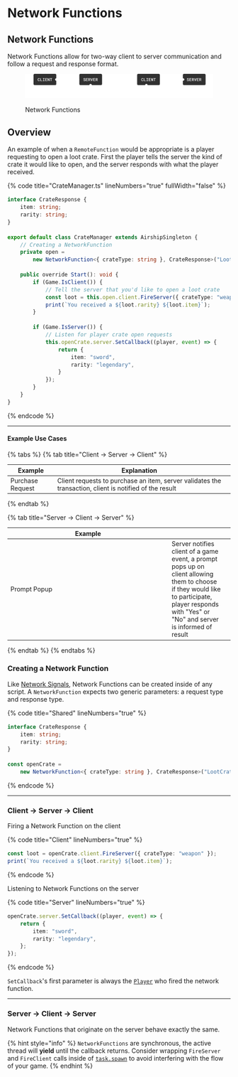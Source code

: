 # Network Functions

## Network Functions

Network Functions allow for two-way client to server communication and follow a request and response format.

<figure><img src="../.gitbook/assets/RemoteFunctions.png" alt=""><figcaption><p>Network Functions</p></figcaption></figure>

## Overview

An example of when a `RemoteFunction` would be appropriate is a player requesting to open a loot crate. First the player tells the server the kind of crate it would like to open, and the server responds with what the player received.

{% code title="CrateManager.ts" lineNumbers="true" fullWidth="false" %}
```typescript
interface CrateResponse {
    item: string;
    rarity: string;
}

export default class CrateManager extends AirshipSingleton {
    // Creating a NetworkFunction
    private open =
        new NetworkFunction<{ crateType: string }, CrateResponse>("LootCrate");

    public override Start(): void {
        if (Game.IsClient()) {
            // Tell the server that you'd like to open a loot crate
            const loot = this.open.client.FireServer({ crateType: "weapon" });
            print(`You received a ${loot.rarity} ${loot.item}`);
        }

        if (Game.IsServer()) {
            // Listen for player crate open requests
            this.openCrate.server.SetCallback((player, event) => {
                return {
                    item: "sword",
                    rarity: "legendary",
                }
            });
        }
    }
}
```
{% endcode %}

***

#### Example Use Cases

{% tabs %}
{% tab title="Client -> Server -> Client" %}
<table><thead><tr><th>Example</th><th>Explanation</th><th data-hidden></th></tr></thead><tbody><tr><td>Purchase Request</td><td>Client requests to purchase an item, server validates the transaction, client is notified of the result</td><td></td></tr></tbody></table>
{% endtab %}

{% tab title="Server -> Client -> Server" %}
<table><thead><tr><th width="350">Example</th><th></th><th data-hidden></th></tr></thead><tbody><tr><td>Prompt Popup</td><td>Server notifies client of a game event, a prompt pops up on client allowing them to choose if they would like to participate, player responds with "Yes" or "No" and server is informed of result</td><td></td></tr></tbody></table>
{% endtab %}
{% endtabs %}

### Creating a Network Function

Like [Network Signals](network-signals.md), Network Functions can be created inside of any script. A `NetworkFunction` expects two generic parameters: a request type and response type.

{% code title="Shared" lineNumbers="true" %}
```typescript
interface CrateResponse {
    item: string;
    rarity: string;
}

const openCrate = 
    new NetworkFunction<{ crateType: string }, CrateResponse>("LootCrate");
```
{% endcode %}

***

### Client -> Server -> Client

Firing a Network Function on the client

{% code title="Client" lineNumbers="true" %}
```typescript
const loot = openCrate.client.FireServer({ crateType: "weapon" });
print(`You received a ${loot.rarity} ${loot.item}`);
```
{% endcode %}

Listening to Network Functions on the server

{% code title="Server" lineNumbers="true" %}
```typescript
openCrate.server.SetCallback((player, event) => {
    return {
        item: "sword",
        rarity: "legendary",
    };
});
```
{% endcode %}

`SetCallback`'s first parameter is always the [`Player`](https://ref.airship.gg/classes/Player.html) who fired the network function.

***

### Server -> Client -> Server

Network Functions that originate on the server behave exactly the same.

{% hint style="info" %}
`NetworkFunctions` are synchronous, the active thread will **yield** until the callback returns. Consider wrapping `FireServer` and `FireClient` calls inside of [`task.spawn`](https://ref.airship.gg/functions/task.spawn.html) to avoid interfering with the flow of your game.
{% endhint %}
